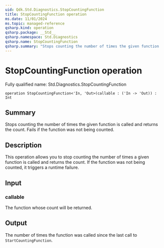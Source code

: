 ```yaml
---
uid: Qdk.Std.Diagnostics.StopCountingFunction
title: StopCountingFunction operation
ms.date: 11/01/2024
ms.topic: managed-reference
qsharp.kind: operation
qsharp.package: __Std__
qsharp.namespace: Std.Diagnostics
qsharp.name: StopCountingFunction
qsharp.summary: "Stops counting the number of times the given function is called and returns the count. Fails if the function was not being counted."
---
```


# StopCountingFunction operation

Fully qualified name: Std.Diagnostics.StopCountingFunction

```qsharp
operation StopCountingFunction<'In, 'Out>(callable : ('In -> 'Out)) : Int
```

## Summary
Stops counting the number of times the given function is called and returns the count. Fails
if the function was not being counted.

## Description
This operation allows you to stop counting the number of times a given function is called and returns the count.
If the function was not being counted, it triggers a runtime failure.

## Input
### callable
The function whose count will be returned.
## Output
The number of times the function was called since the last call to `StartCountingFunction`.
